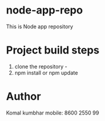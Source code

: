 # node-app-repo
This is  Node app repository

# Project build steps
1. clone the repository - <repo-url>
2. npm install or npm update

# Author
Komal kumbhar
mobile: 8600 2550 99
